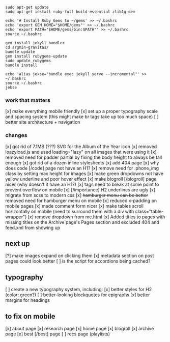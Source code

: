 ```
sudo apt-get update
sudo apt-get install ruby-full build-essential zlib1g-dev

echo '# Install Ruby Gems to ~/gems' >> ~/.bashrc
echo 'export GEM_HOME="$HOME/gems"' >> ~/.bashrc
echo 'export PATH="$HOME/gems/bin:$PATH"' >> ~/.bashrc
source ~/.bashrc

gem install jekyll bundler
cd argmin-gravitas/
bundle update
gem install rubygems-update
sudo update_rubygems
bundle install

echo 'alias jekse="bundle exec jekyll serve --incremental"' >> ~/.bashrc
source ~/.bashrc
jekse
```

### work that matters
[x] make everything mobile friendly
[x] set up a proper typography scale and spacing system (this might make br tags take up too much space)
[ ] better site architecture + navigation

### changes

[x] got rid of 7.1MB (???) SVG for the Album of the Year icon 
[x] removed loazyload.js and used loading="lazy" on all images that were using it 
[x] removed need for padder partial by fixing the body height to always be tall enough
[x] got rid of a dozen inline stylesheets
[x] add 404 page
[x] why does code [/code] page not have an H1?
[x] remove need for .phone_img class by setting max height for images
[x] make green dropdowns not have yellow underline and poor hover effect
[x] make blogroll [/blogroll] page nicer (why doesn't it have an H1?)
[x] <a> tags need to break at some point to prevent overflow on mobile
[x] [/importance] H2 underlines are ugly
[x] migrate from scss to modern css
[x] ~~hamburger menu can be better~~ removed need for hamburger menu on mobile
[x] reduced x-padding on mobile pages 
[x] made comment form nicer
[x] make tables scroll horizontally on mobile (need to surround them with a div with class="table-wrapper")
[x] remove dropdown from mc.html
[x] Added titles to pages with missing titles on the Archive page's Pages section and excluded 404 and feed.xml from showing up



## next up

[?] make images expand on clicking them
[x] metadata section on post pages could look better
[ ] is the script for accordions being cached?


## typography
[ ] create a new typography system, including:
	[x] better styles for H2 (color: green?)
	[ ] better-looking blockquotes for epigraphs
	[x] better margins for headings


## to fix on mobile
[x] about page
[x] research page
[x] home page
[x] blogroll
[x] archive page
[x] best [/best] page 
[ ] recs page (playlists)